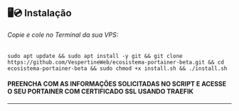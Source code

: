 
## 🖥️💿 Instalação

<h6>Copie e cole no Terminal da sua VPS:</h6>


```
sudo apt update && sudo apt install -y git && git clone https://github.com/VespertineWeb/ecosistema-portainer-beta.git && cd ecosistema-portainer-beta && sudo chmod +x install.sh && ./install.sh
```

#### PREENCHA COM AS INFORMAÇÕES SOLICITADAS NO SCRIPT E ACESSE O SEU PORTAINER COM CERTIFICADO SSL USANDO TRAEFIK 

<hr>
